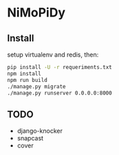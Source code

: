 # NiMoPiDy

## Install

setup virtualenv and redis, then:

```bash
pip install -U -r requeriments.txt
npm install
npm run build
./manage.py migrate
./manage.py runserver 0.0.0.0:8000
```

## TODO

- django-knocker
- snapcast
- cover
